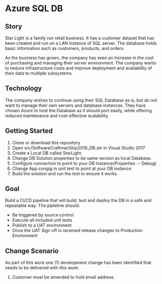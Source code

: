 # Azure SQL DB

## Story

Star Light is a family run retail business. It has a customer dataset that has been created and run on a LAN instance of SQL server. The database holds basic information such as customers, products, and orders.

As the business has grown, the company has seen an increase in the cost of purchasing and managing their server environment. The company wants to reduce infrastructure costs and improve deployment and availability of their data to multiple subsystems.

## Technology

The company wishes to continue using their SQL Database as is, but do not want to manage their own servers and database instances. They have chosen Azure to host the Database as it should port easily, while offering reduced maintenance and cost-effective scalability.

## Getting Started

1. Clone or download this repository
1. Open src/SoftwareCraftmanShip2018_DB.sln in Visual Studio 2017
1. Create a Local DB called StarLight.
1. Change DB Solution properties to be same version as local Database.
1. Configure connection to point to your DB Instance(Properties -- Debug)
1. Change App.congig in unit test to point at your DB instance
1. Build the solution and run the test to ensure it works.

## Goal

Build a CI/CD pipeline that will build, test and deploy the DB in a safe and repeatable way. The pipleline should:

- Be triggered by source control
- Execute all included unit tests
- Publish to a UAT environment
- Once the UAT Sign off is received release changes to Production Environment

## Change Scenario

As part of this work one (1) development change has been identified that needs to be delivered with this work:

1. Customer must be amended to hold email address.
